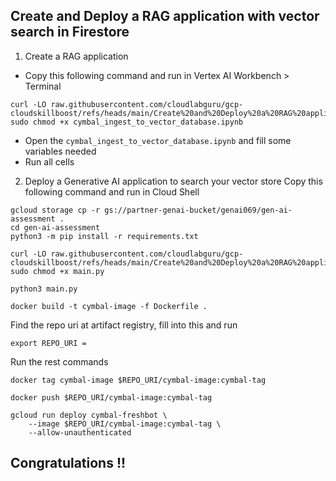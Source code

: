 ## Create and Deploy a RAG application with vector search in Firestore

1. Create a RAG application
- Copy this following command and run in Vertex AI Workbench > Terminal
```
curl -LO raw.githubusercontent.com/cloudlabguru/gcp-cloudskillboost/refs/heads/main/Create%20and%20Deploy%20a%20RAG%20application%20with%20vector%20search%20in%20Firestore/cymbal_ingest_to_vector_database.ipynb
sudo chmod +x cymbal_ingest_to_vector_database.ipynb
```
- Open the ```cymbal_ingest_to_vector_database.ipynb``` and fill some variables needed
- Run all cells

2. Deploy a Generative AI application to search your vector store
Copy this following command and run in Cloud Shell
```
gcloud storage cp -r gs://partner-genai-bucket/genai069/gen-ai-assessment .
cd gen-ai-assessment
python3 -m pip install -r requirements.txt

curl -LO raw.githubusercontent.com/cloudlabguru/gcp-cloudskillboost/refs/heads/main/Create%20and%20Deploy%20a%20RAG%20application%20with%20vector%20search%20in%20Firestore/main.py
sudo chmod +x main.py

python3 main.py

docker build -t cymbal-image -f Dockerfile .
```

Find the repo uri at artifact registry, fill into this and run
```
export REPO_URI = 
```

Run the rest commands
```
docker tag cymbal-image $REPO_URI/cymbal-image:cymbal-tag

docker push $REPO_URI/cymbal-image:cymbal-tag

gcloud run deploy cymbal-freshbot \
    --image $REPO_URI/cymbal-image:cymbal-tag \
    --allow-unauthenticated
```

## Congratulations !! 
